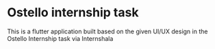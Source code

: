# Ostello internship task
 This is a flutter application built based on the given UI/UX design in the Ostello Internship task via Internshala
